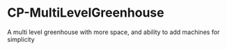 # CP-MultiLevelGreenhouse
A multi level greenhouse with more space, and ability to add machines for simplicity
